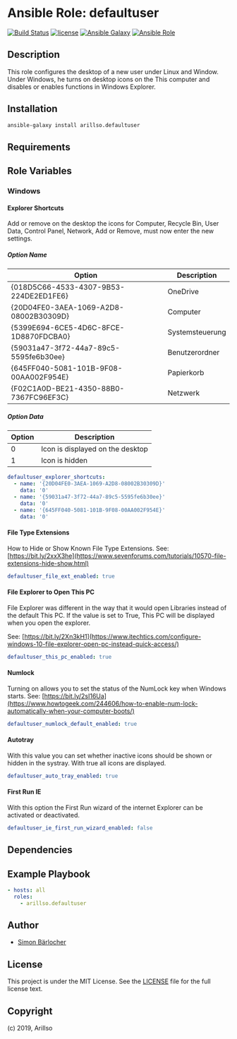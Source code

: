 # Ansible Role: defaultuser

[![Build Status](https://img.shields.io/travis/arillso/ansible.defaultuser.svg?branch=master&style=popout-square)](https://travis-ci.org/arillso/ansible.defaultuser) [![license](https://img.shields.io/github/license/mashape/apistatus.svg?style=popout-square)](https://sbaerlo.ch/licence) [![Ansible Galaxy](https://img.shields.io/badge/ansible--galaxy-defaultuser-blue.svg?style=popout-square)](https://galaxy.ansible.com/arillso/defaultuser) [![Ansible Role](https://img.shields.io/ansible/role/d/id.svg?style=popout-square)](https://galaxy.ansible.com/arillso/defaultuser)

## Description

This role configures the desktop of a new user under Linux and Window. Under Windows, he turns on desktop icons on the This computer and disables or enables functions in Windows Explorer.

## Installation

```bash
ansible-galaxy install arillso.defaultuser
```

## Requirements

## Role Variables

### Windows

#### Explorer Shortcuts

Add or remove on the desktop the icons for Computer, Recycle Bin, User Data, Control Panel, Network, Add or Remove, must now enter the new settings.

##### Option Name

| Option                                 | Description     |
| -------------------------------------- | --------------- |
| {018D5C66-4533-4307-9B53-224DE2ED1FE6} | OneDrive        |
| {20D04FE0-3AEA-1069-A2D8-08002B30309D} | Computer        |
| {5399E694-6CE5-4D6C-8FCE-1D8870FDCBA0} | Systemsteuerung |
| {59031a47-3f72-44a7-89c5-5595fe6b30ee} | Benutzerordner  |
| {645FF040-5081-101B-9F08-00AA002F954E} | Papierkorb      |
| {F02C1A0D-BE21-4350-88B0-7367FC96EF3C} | Netzwerk        |

##### Option Data

| Option | Description                      |
| ------ | -------------------------------- |
| 0      | Icon is displayed on the desktop |
| 1      | Icon is hidden                   |

```yml
defaultuser_explorer_shortcuts:
  - name: '{20D04FE0-3AEA-1069-A2D8-08002B30309D}'
    data: '0'
  - name: '{59031a47-3f72-44a7-89c5-5595fe6b30ee}'
    data: '0'
  - name: '{645FF040-5081-101B-9F08-00AA002F954E}'
    data: '0'
```

#### File Type Extensions

How to Hide or Show Known File Type Extensions.
See: [https://bit.ly/2xxX3he](https://www.sevenforums.com/tutorials/10570-file-extensions-hide-show.html)

```yml
defaultuser_file_ext_enabled: true
```

#### File Explorer to Open This PC

File Explorer was different in the way that it would open Libraries instead of the default This PC. If the value is set to True, This PC will be displayed when you open the explorer.

See: [https://bit.ly/2Xn3kH1](https://www.itechtics.com/configure-windows-10-file-explorer-open-pc-instead-quick-access/)

```yml
defaultuser_this_pc_enabled: true
```

#### Numlock

Turning on allows you to set the status of the NumLock key when Windows starts.
See: [https://bit.ly/2sI16Ua](https://www.howtogeek.com/244606/how-to-enable-num-lock-automatically-when-your-computer-boots/)

```yml
defaultuser_numlock_default_enabled: true
```

#### Autotray

With this value you can set whether inactive icons should be shown or hidden in the systray. With true all icons are displayed.

```yml
defaultuser_auto_tray_enabled: true
```

#### First Run IE

With this option the First Run wizard of the internet Explorer can be activated or deactivated.

```yml
defaultuser_ie_first_run_wizard_enabled: false
```

## Dependencies

## Example Playbook

```yml
- hosts: all
  roles:
    - arillso.defaultuser
```

## Author

- [Simon Bärlocher](https://sbaerlocher.ch)

## License

This project is under the MIT License. See the [LICENSE](https://sbaerlo.ch/licence) file for the full license text.

## Copyright

(c) 2019, Arillso

